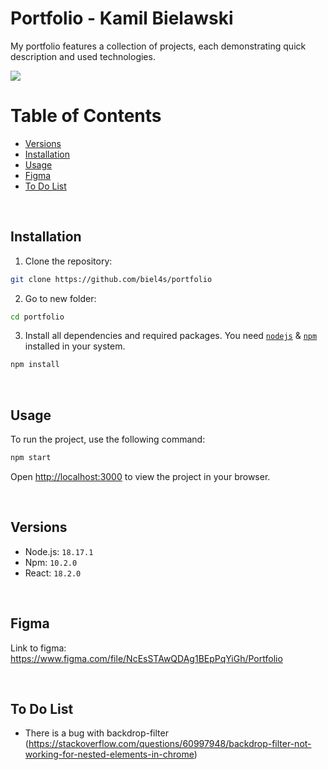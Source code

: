  # Portfolio - Kamil Bielawski

 My portfolio features a collection of projects, each demonstrating quick description and used technologies.

![](https://i.imgur.com/iGoDmCS.jpeg)

# Table of Contents

- [Versions](#versions)
- [Installation](#installation)
- [Usage](#usage)
- [Figma](#figma)
- [To Do List](#to-do-list)

&nbsp;

## Installation

1. Clone the repository:

```bash 
git clone https://github.com/biel4s/portfolio
```

2. Go to new folder:

```bash 
cd portfolio
```

3. Install all dependencies and required packages. You need [`nodejs`](https://nodejs.org/en/) & [`npm`](https://www.npmjs.com/) installed in your system.

```bash
npm install
```

&nbsp;

## Usage

To run the project, use the following command:

```bash
npm start
```

Open [http://localhost:3000](http://localhost:3000) to view the project in your browser.

&nbsp;

## Versions

- Node.js: ```18.17.1```
- Npm: ```10.2.0```
- React: ```18.2.0```

&nbsp;

## Figma

Link to figma: https://www.figma.com/file/NcEsSTAwQDAg1BEpPqYiGh/Portfolio

&nbsp;

## To Do List

- There is a bug with backdrop-filter (https://stackoverflow.com/questions/60997948/backdrop-filter-not-working-for-nested-elements-in-chrome)
